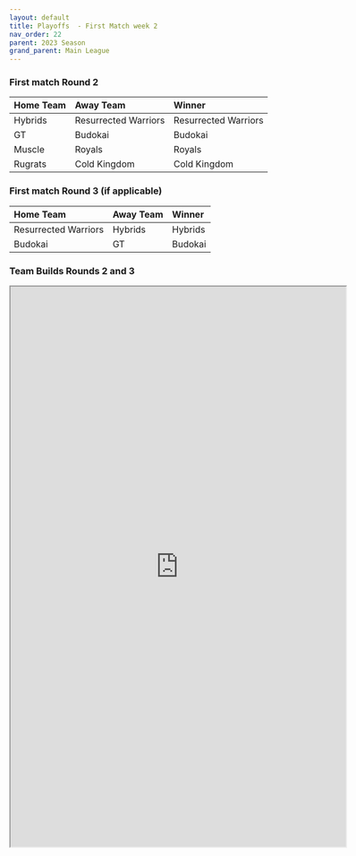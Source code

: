 ```yaml
---
layout: default
title: Playoffs  - First Match week 2
nav_order: 22
parent: 2023 Season
grand_parent: Main League
---
```


### First match Round 2

| Home Team | Away Team            | Winner                |
|:----------|:---------------------|:----------------------|
| Hybrids   | Resurrected Warriors | Resurrected Warriors  |
| GT        | Budokai              | Budokai               |
| Muscle    | Royals               | Royals                |
| Rugrats   | Cold Kingdom         | Cold Kingdom          |

### First match Round 3 (if applicable)

| Home Team             | Away Team  | Winner       |
|:----------------------|:-----------|:-------------|
| Resurrected Warriors  | Hybrids    | Hybrids      |
| Budokai               | GT         | Budokai      |


### Team Builds Rounds 2 and 3 

<iframe width=600 height=1000 scrolling="yes" src="https://docs.google.com/document/d/e/2PACX-1vR8qyPpXHYGLuIsUWVreBcw3nvhW4DHpHzP-uZuLbszdXcvNbfpZBTQuF1hsLQ73sQSWMSvNdMGMmKN/pub?embedded=true"></iframe>